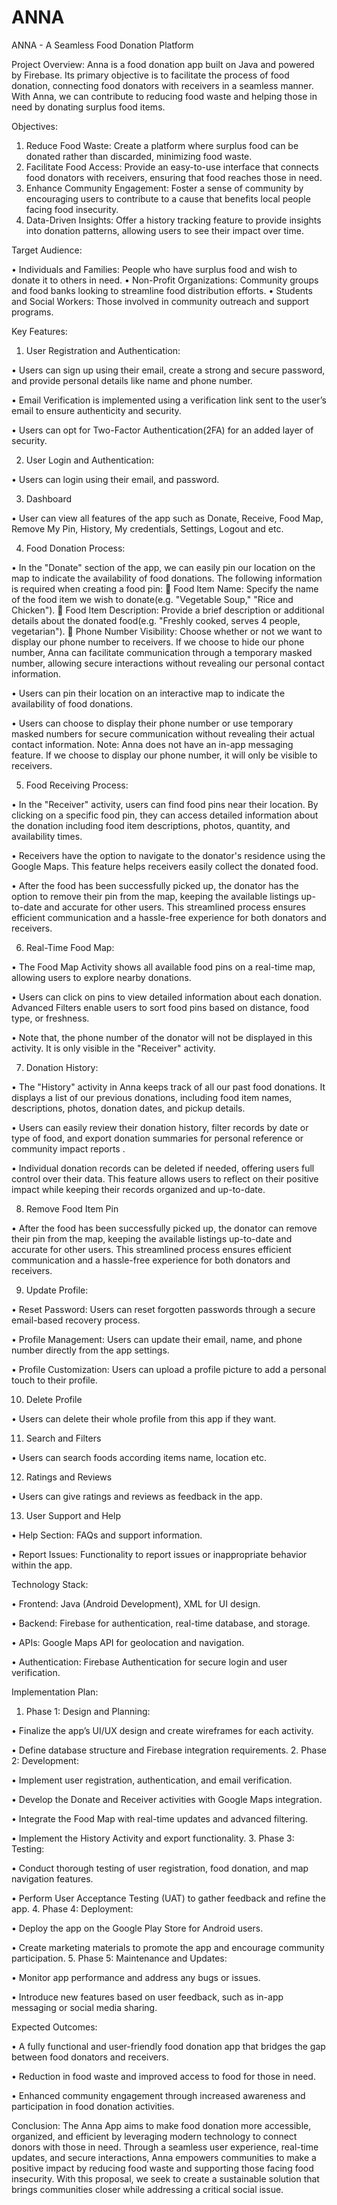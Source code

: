 # ANNA
ANNA - A Seamless Food Donation Platform

Project Overview:
Anna is a food donation app built on Java and powered by Firebase. Its primary objective is to facilitate the process of food donation, connecting food donators with receivers in a seamless manner. With Anna, we can contribute to reducing food waste and helping those in need by donating surplus food items.

Objectives:
1.	Reduce Food Waste: Create a platform where surplus food can be donated rather than discarded, minimizing food waste.
2.	Facilitate Food Access: Provide an easy-to-use interface that connects food donators with receivers, ensuring that food reaches those in need.
3.	Enhance Community Engagement: Foster a sense of community by encouraging users to contribute to a cause that benefits local people facing food insecurity.
4.	Data-Driven Insights: Offer a history tracking feature to provide insights into donation patterns, allowing users to see their impact over time.

Target Audience:

•	Individuals and Families: People who have surplus food and wish to donate it to others in need.
•	Non-Profit Organizations: Community groups and food banks looking to streamline food distribution efforts.
•	Students and Social Workers: Those involved in community outreach and support programs.

Key Features:

1.	User Registration and Authentication:

•	Users can sign up using their email, create a strong and secure password, and provide personal details like name and phone number.

•	Email Verification is implemented using a verification link sent to the user’s email to ensure authenticity and security.

•	Users can opt for Two-Factor Authentication(2FA) for an added layer of security.

2.	User Login and Authentication:

•	Users can login using their email, and password.

3.	Dashboard

•	User can view all features of the app such as Donate, Receive, Food Map, Remove My Pin, History, My credentials, Settings, Logout and etc.

4.	Food Donation Process:

•	In the "Donate" section of the app, we can easily pin our location on the map to indicate the availability of food donations. The following information is required when creating a food pin:
	Food Item Name: Specify the name of the food item we wish to donate(e.g. "Vegetable Soup," "Rice and Chicken").
	Food Item Description: Provide a brief description or additional details about the donated food(e.g. "Freshly cooked, serves 4 people, vegetarian").
	Phone Number Visibility: Choose whether or not we want to display our phone number to receivers. If we choose to hide our phone number, Anna can facilitate communication through a temporary masked number, allowing secure interactions without revealing our personal contact information.

•	Users can pin their location on an interactive map to indicate the availability of food donations.

•	Users can choose to display their phone number or use temporary masked numbers for secure communication without revealing their actual contact information.
Note: Anna does not have an in-app messaging feature. If we choose to display our phone number, it will only be visible to receivers.

5.	Food Receiving Process:

•	In the "Receiver" activity, users can find food pins near their location. By clicking on a specific food pin, they can access detailed information about the donation including food item descriptions, photos, quantity, and availability times.

•	Receivers have the option to navigate to the donator's residence using the Google Maps. This feature helps receivers easily collect the donated food.

•	After the food has been successfully picked up, the donator has the option to remove their pin from the map, keeping the available listings up-to-date and accurate for other users. This streamlined process ensures efficient communication and a hassle-free experience for both donators and receivers.

6.	Real-Time Food Map:

•	The Food Map Activity shows all available food pins on a real-time map, allowing users to explore nearby donations.

•	Users can click on pins to view detailed information about each donation. Advanced Filters enable users to sort food pins based on distance, food type, or freshness.

•	Note that, the phone number of the donator will not be displayed in this activity. It is only visible in the "Receiver" activity.

7.	Donation History:

•	The "History" activity in Anna keeps track of all our past food donations. It displays a list of our previous donations, including food item names, descriptions, photos, donation dates, and pickup details.

•	Users can easily review their donation history, filter records by date or type of food, and export donation summaries for personal reference or community impact reports .

•	Individual donation records can be deleted if needed, offering users full control over their data. This feature allows users to reflect on their positive impact while keeping their records organized and up-to-date.

8.	Remove Food Item Pin

•	After the food has been successfully picked up, the donator can remove their pin from the map, keeping the available listings up-to-date and accurate for other users. This streamlined process ensures efficient communication and a hassle-free experience for both donators and receivers.

9.	Update Profile:

•	Reset Password: Users can reset forgotten passwords through a secure email-based recovery process.

•	Profile Management: Users can update their email, name, and phone number directly from the app settings.

•	Profile Customization: Users can upload a profile picture to add a personal touch to their profile.

10.	Delete Profile

•	Users can delete their whole profile from this app if they want.

11.	Search and Filters

•	Users can search foods according items name, location etc.

12.	Ratings and Reviews

•	Users can give ratings and reviews as feedback in the app.

13.	User Support and Help

•	Help Section: FAQs and support information.

•	Report Issues: Functionality to report issues or inappropriate behavior within the app.

Technology Stack:

•	Frontend: Java (Android Development), XML for UI design.

•	Backend: Firebase for authentication, real-time database, and storage.

•	APIs: Google Maps API for geolocation and navigation.

•	Authentication: Firebase Authentication for secure login and user verification.


Implementation Plan:
1.	Phase 1: Design and Planning:

•	Finalize the app’s UI/UX design and create wireframes for each activity.

•	Define database structure and Firebase integration requirements.
2.	Phase 2: Development:

•	Implement user registration, authentication, and email verification.

•	Develop the Donate and Receiver activities with Google Maps integration.

•	Integrate the Food Map with real-time updates and advanced filtering.

•	Implement the History Activity and export functionality.
3.	Phase 3: Testing:

•	Conduct thorough testing of user registration, food donation, and map navigation features.

•	Perform User Acceptance Testing (UAT) to gather feedback and refine the app.
4.	Phase 4: Deployment:

•	Deploy the app on the Google Play Store for Android users.

•	Create marketing materials to promote the app and encourage community participation.
5.	Phase 5: Maintenance and Updates:

•	Monitor app performance and address any bugs or issues.

•	Introduce new features based on user feedback, such as in-app messaging or social media sharing.

Expected Outcomes:

•	A fully functional and user-friendly food donation app that bridges the gap between food donators and receivers.

•	Reduction in food waste and improved access to food for those in need.

•	Enhanced community engagement through increased awareness and participation in food donation activities.

Conclusion:
The Anna App aims to make food donation more accessible, organized, and efficient by leveraging modern technology to connect donors with those in need. Through a seamless user experience, real-time updates, and secure interactions, Anna empowers communities to make a positive impact by reducing food waste and supporting those facing food insecurity. With this proposal, we seek to create a sustainable solution that brings communities closer while addressing a critical social issue.




